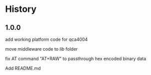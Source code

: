 History
=======

## 1.0.0

add working platform code for qca4004

move middleware code to _lib_ folder

fix AT command "AT+RAW" to passthrough hex encoded binary data

Add README.md

